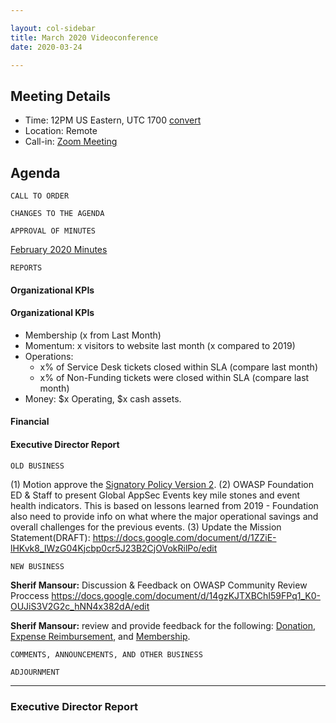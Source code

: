 ```yaml
---

layout: col-sidebar
title: March 2020 Videoconference
date: 2020-03-24

---
```


## Meeting Details
- Time: 12PM US Eastern, UTC 1700 [convert](https://www.timeanddate.com/worldclock/meetingdetails.html?year=2020&month=3&day=24&hour=17&min=0&sec=0&p1=16&p2=919&p3=78&p4=136&p5=137&p6=176&p7=179)
- Location: Remote
- Call-in: [Zoom Meeting](https://zoom.us/j/675935446)

## Agenda

```
CALL TO ORDER
```
<!--
Board Members
- Gary Robinson, Grant Ongers, Martin Knobloch, Owen Pendlebury, Richard Greenberg, Sherif Mansour, Vandana Verma Sehgal

Guests
Mike McCamon, Tom Pappas, Dawn Aitken, Emily Berman, Harold Blankenship, Lisa Jones, Sibah Poede, Kelly Santalucia
-->

```
CHANGES TO THE AGENDA
```

```
APPROVAL OF MINUTES
```
[February 2020 Minutes](https://github.com/OWASP/www-board/blob/master/minutes/202002.md)

```
REPORTS
```
#### Organizational KPIs
#### Organizational KPIs
- Membership (x from Last Month)
- Momentum: x visitors to website last month (x compared to 2019)
- Operations:
  - x% of Service Desk tickets closed within SLA (compare last month)
  - x% of Non-Funding tickets were closed within SLA (compare last month)
- Money: $x Operating, $x cash assets.

#### Financial

#### Executive Director Report

```
OLD BUSINESS
```
(1) Motion approve the [Signatory Policy Version 2](/www-policy/operational/signatory2).
(2) OWASP Foundation ED & Staff to present Global AppSec Events key mile stones and event health indicators. This is based on lessons learned from 2019 - Foundation also need to provide info on what where the major operational savings and overall challenges for the previous events.
(3) Update the Mission Statement(DRAFT): https://docs.google.com/document/d/1ZZiE-lHKvk8_IWzG04Kjcbp0cr5J23B2CjOVokRilPo/edit

```
NEW BUSINESS
```
**Sherif Mansour:** Discussion & Feedback on OWASP Community Review Proccess https://docs.google.com/document/d/14gzKJTXBChI59FPq1_K0-OUJiS3V2G2c_hNN4x382dA/edit

**Sherif Mansour:** review and provide feedback for the following: [Donation](/www-policy/operational/donations), [Expense Reimbursement](/www-policy/operational/expense-reimbursement), and [Membership](/www-policy/operational/membership). 

```
COMMENTS, ANNOUNCEMENTS, AND OTHER BUSINESS
```

```
ADJOURNMENT
```

***

### Executive Director Report
